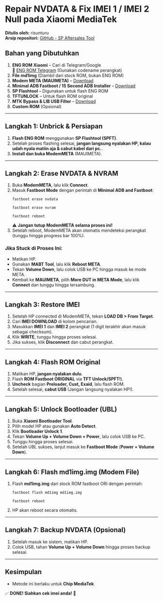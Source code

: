 # **Repair NVDATA & Fix IMEI 1 / IMEI 2 Null pada Xiaomi MediaTek**

**Ditulis oleh:** risunturu  
**Arsip repositori:** [GitHub - SP Aftersales Tool](https://github.com/risunCode/SP_Aftersales_tool)

## **Bahan yang Dibutuhkan**
1. **ENG ROM Xiaomi** – Cari di Telegram/Google  
   📌 [ENG ROM Telegram](https://t.me/xiaomiengs) (Gunakan codename perangkat)  
2. **File md1img** (Diambil dari stock ROM, bukan ENG ROM)  
3. **Modem META (MAUIMETA)** – [Download](https://androidmtk.com/download-sp-meta-tool)  
4. **Minimal ADB Fastboot / 15 Second ADB Installer** – [Download](https://github.com/risunCode/SP_Aftersales_tool/releases/download/Mediatek_Drivers/15.Second.ADB.Installer.v1.5.6.exe)  
5. **SP Flashtool** – Digunakan untuk flash ENG ROM  
6. **TFTUNLOCK** – Untuk flash ROM original  
7. **MTK Bypass & LIB USB Filter** – [Download](https://github.com/risunCode/SP_Aftersales_tool)  
8. **Custom ROM** (Opsional)  

---

## **Langkah 1: Unbrick & Persiapan**
1. **Flash ENG ROM** menggunakan **SP Flashtool (SPFT)**.  
2. Setelah proses flashing selesai, **jangan langsung nyalakan HP, kalau udah nyala matiin aja & cabut kabel dari pc.**.
3. **Install dan buka ModemMETA** (MAUIMETA).  

---

## **Langkah 2: Erase NVDATA & NVRAM**
1. Buka **ModemMETA**, lalu klik **Connect**.  
2. Masuk **Fastboot Mode** dengan perintah di **Minimal ADB and Fastboot**:  
   ```
   fastboot erase nvdata
   ```
   ```
   fastboot erase nvram
   ```
   ```
   fastboot reboot
   ```
   ⚠ **Jangan tutup ModemMETA selama proses ini!**  
3. Setelah reboot, ModemMETA akan otomatis mendeteksi perangkat (tunggu hingga progress bar 100%).  

### **Jika Stuck di Proses Ini:**
- Matikan HP.  
- Gunakan **MABT Tool**, lalu klik **Reboot META**.  
- Tekan **Volume Down**, lalu colok USB ke PC hingga masuk ke mode META.  
- Kembali ke **MAUIMETA**, pilih **More DUT in META Mode**, lalu klik **Connect** dan tunggu hingga tersambung.  

---

## **Langkah 3: Restore IMEI**
1. Setelah HP connected di ModemMETA, tekan **LOAD DB > From Target**.  
2. Cari **IMEI DOWNLOAD** di kolom pencarian.  
3. Masukkan **IMEI 1** dan **IMEI 2** perangkat (1 digit terakhir akan masuk sebagai checksum).  
4. Klik **WRITE**, tunggu hingga proses selesai.  
5. Jika sukses, klik **Disconnect** dan cabut perangkat.  

---

## **Langkah 4: Flash ROM Original**
1. Matikan HP, **jangan nyalakan dulu**.  
2. Flash **ROM Fastboot ORIGINAL** via **TFT Unlock/SPFT!**).  
3. **Uncheck** bagian **Preloader, Cust, Exaid**, lalu flash ROM.  
4. Setelah selesai, **cabut USB** (Jangan langsung nyalakan HP!).  

---

## **Langkah 5: Unlock Bootloader (UBL)**
1. Buka **Xiaomi Bootloader Tool**.  
2. Pilih model HP atau gunakan **Auto Detect**.  
3. Klik **Bootloader Unlock 1**.  
4. Tekan **Volume Up + Volume Down + Power**, lalu colok USB ke PC.  
5. Tunggu hingga proses selesai.  
6. Setelah UBL sukses, lanjut masuk ke **Fastboot Mode** (**Power + Volume Down**).  

---

## **Langkah 6: Flash md1img.img (Modem File)**
1. Flash **md1img.img** dari stock ROM fastboot ORI dengan perintah:  
   ```
   fastboot flash md1img md1img.img
   ```
   ```
   fastboot reboot
   ```
2. HP akan reboot secara otomatis.  

---

## **Langkah 7: Backup NVDATA (Opsional)**
1. Setelah masuk ke sistem, matikan HP.  
2. Colok USB, tahan **Volume Up + Volume Down** hingga proses backup selesai.  

---

## **Kesimpulan**
- Metode ini berlaku untuk **Chip MediaTek**.   

✅ **DONE! Siahkan cek imei anda!** 🎉  
 
